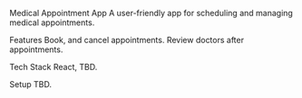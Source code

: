 Medical Appointment App
A user-friendly app for scheduling and managing medical appointments.

Features
Book, and cancel appointments.
Review doctors after appointments.

Tech Stack
React, TBD.

Setup
TBD.